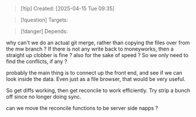 
>[!tip] Created: [2025-04-15 Tue 09:35]

>[!question] Targets: 

>[!danger] Depends: 

why can't we do an actual git merge, rather than copying the files over from the mw branch ?
If there is not any write back to moneyworks, then a straight up clobber is fine ?
also for the sake of speed ?
So we only need to find the conflicts, if any ?


probably the main thing is to connect up the front end, and see if we can look inside the data.
Even just as a file browser, that would be very useful.


So get diffs working, then get reconcile to work efficiently.  Try strip a bunch off since no longer doing sync.

can we move the reconcile functions to be server side napps ?
